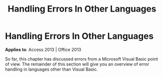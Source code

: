 ﻿---
title: Handling Errors In Other Languages
TOCTitle: Handling Errors In Other Languages
ms:assetid: 74497220-dcbf-2f1d-8fde-166e0df22cac
ms:mtpsurl: https://msdn.microsoft.com/en-us/library/JJ249475(v=office.15)
ms:contentKeyID: 48545656
ms.date: 09/18/2015
mtps_version: v=office.15
---

# Handling Errors In Other Languages


**Applies to**: Access 2013 | Office 2013

So far, this chapter has discussed errors from a Microsoft Visual Basic point of view. The remainder of this section will give you an overview of error handling in languages other than Visual Basic.

